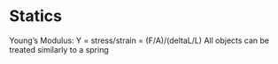 # Statics
Young’s Modulus:
Y = stress/strain = (F/A)/(deltaL/L)
All objects can be treated similarly to a spring